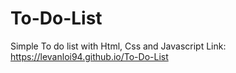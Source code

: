# To-Do-List
Simple To do list with Html, Css and Javascript
Link: https://levanloi94.github.io/To-Do-List
